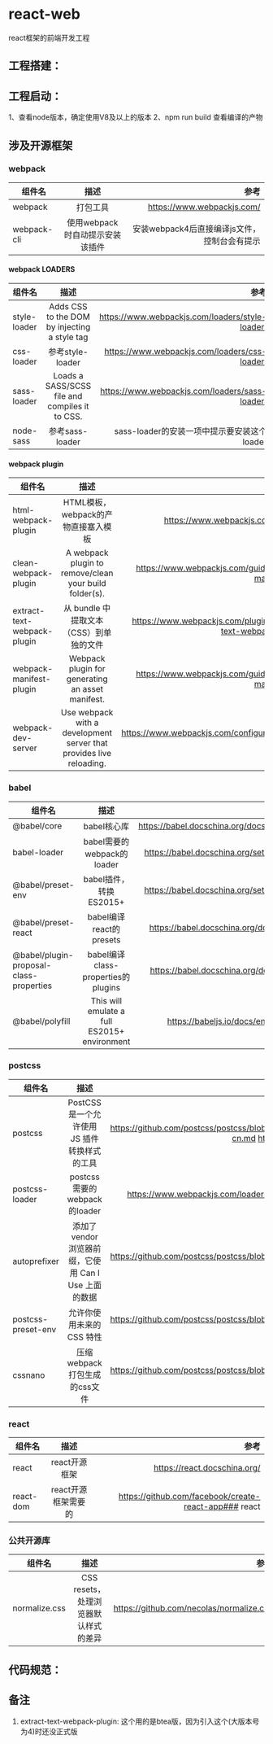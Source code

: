 # react-web
react框架的前端开发工程

## 工程搭建：


## 工程启动：
1、查看node版本，确定使用V8及以上的版本
2、npm run build 查看编译的产物


## 涉及开源框架

### webpack
|组件名|描述|参考|
---|:--:|---:
webpack | 打包工具 | https://www.webpackjs.com/
webpack-cli | 使用webpack时自动提示安装该插件 | 安装webpack4后直接编译js文件，控制台会有提示

#### webpack LOADERS
|组件名|描述|参考|
---|:--:|---:
style-loader | Adds CSS to the DOM by injecting a style tag | https://www.webpackjs.com/loaders/style-loader/
css-loader | 参考style-loader | https://www.webpackjs.com/loaders/css-loader/
sass-loader | Loads a SASS/SCSS file and compiles it to CSS. | https://www.webpackjs.com/loaders/sass-loader/
node-sass | 参考sass-loader | sass-loader的安装一项中提示要安装这个loader | 

#### webpack plugin
|组件名|描述|参考|
---|:--:|---:
html-webpack-plugin | HTML模板，webpack的产物直接塞入模板 | https://www.webpackjs.com/plugins/
clean-webpack-plugin | A webpack plugin to remove/clean your build folder(s). | https://www.webpackjs.com/guides/output-management/
extract-text-webpack-plugin | 从 bundle 中提取文本（CSS）到单独的文件 | https://www.webpackjs.com/plugins/extract-text-webpack-plugin/
webpack-manifest-plugin | Webpack plugin for generating an asset manifest. | https://www.webpackjs.com/guides/output-management/
webpack-dev-server | Use webpack with a development server that provides live reloading. | https://www.webpackjs.com/configuration/dev-server/

### babel
|组件名|描述|参考|
---|:--:|---:
@babel/core | babel核心库 | https://babel.docschina.org/docs/en/index.html
babel-loader | babel需要的webpack的loader | https://babel.docschina.org/setup#installation
@babel/preset-env | babel插件，转换ES2015+ | https://babel.docschina.org/setup#installation
@babel/preset-react | babel编译react的presets | https://babel.docschina.org/docs/en/presets
@babel/plugin-proposal-class-properties | babel编译class-properties的plugins | https://babel.docschina.org/docs/en/plugins
@babel/polyfill | This will emulate a full ES2015+ environment | https://babeljs.io/docs/en/babel-polyfill

### postcss
|组件名|描述|参考|
---|:--:|---:
postcss | PostCSS 是一个允许使用 JS 插件转换样式的工具 | https://github.com/postcss/postcss/blob/HEAD/README-cn.md https://postcss.org/
postcss-loader | postcss需要的webpack的loader | https://www.webpackjs.com/loaders/postcss-loader/
autoprefixer | 添加了 vendor 浏览器前缀，它使用 Can I Use 上面的数据 | https://github.com/postcss/postcss/blob/HEAD/README-cn.md
postcss-preset-env | 允许你使用未来的 CSS 特性 | https://github.com/postcss/postcss/blob/HEAD/README-cn.md
cssnano | 压缩webpack打包生成的css文件 | https://github.com/postcss/postcss/blob/HEAD/README-cn.md

### react
|组件名|描述|参考|
---|:--:|---:
react | react开源框架 | https://react.docschina.org/
react-dom | react开源框架需要的 | https://github.com/facebook/create-react-app### react

### 公共开源库
|组件名|描述|参考|
---|:--:|---:
normalize.css | CSS resets，处理浏览器默认样式的差异 | https://github.com/necolas/normalize.css

## 代码规范：

## 备注
1. extract-text-webpack-plugin: 这个用的是btea版，因为引入这个(大版本号为4)时还没正式版